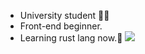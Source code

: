 - University student 🧑‍🎓
- Front-end beginner.
- Learning rust lang now.🦀
<img src="https://wakatime.com/share/@huaiyu/398be16d-c547-4f99-a97d-7355c42c0b5f.svg"></img>
